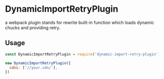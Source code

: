 # DynamicImportRetryPlugin

a webpack plugin stands for rewrite built-in function which loads dynamic chucks and providing retry.

## Usage

```js
const DynamicImportRetryPlugin = require('dynamic-import-retry-plugin')

new DynamicImportRetryPlugin({
  cdns: ['//your.cdn/'],
})
```
